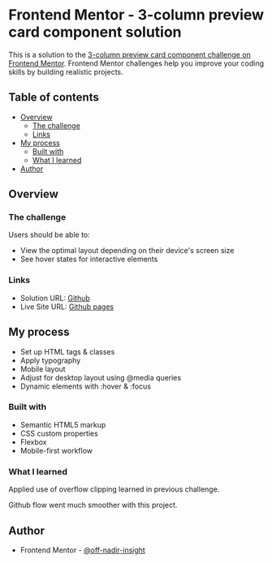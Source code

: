 # Frontend Mentor - 3-column preview card component solution

This is a solution to the [3-column preview card component challenge on Frontend Mentor](https://www.frontendmentor.io/challenges/3column-preview-card-component-pH92eAR2-). Frontend Mentor challenges help you improve your coding skills by building realistic projects.

## Table of contents

- [Overview](#overview)
  - [The challenge](#the-challenge)
  - [Links](#links)
- [My process](#my-process)
  - [Built with](#built-with)
  - [What I learned](#what-i-learned)
- [Author](#author)

## Overview

### The challenge

Users should be able to:

- View the optimal layout depending on their device's screen size
- See hover states for interactive elements

### Links

- Solution URL: [Github](https://github.com/off-nadir-insight/3-column-preview)
- Live Site URL: [Github pages](https://off-nadir-insight.github.io/3-column-preview/)

## My process

- Set up HTML tags & classes
- Apply typography
- Mobile layout
- Adjust for desktop layout using @media queries
- Dynamic elements with :hover & :focus

### Built with

- Semantic HTML5 markup
- CSS custom properties
- Flexbox
- Mobile-first workflow

### What I learned

Applied use of overflow clipping learned in previous challenge.

Github flow went much smoother with this project.

## Author

- Frontend Mentor - [@off-nadir-insight](https://www.frontendmentor.io/profile/off-nadir-insight)

